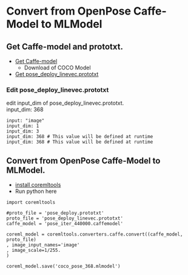 # Convert from OpenPose Caffe-Model to MLModel

## Get Caffe-model and prototxt.

* [Get Caffe-model](https://github.com/CMU-Perceptual-Computing-Lab/openpose/blob/master/doc/installation.md)
  * Download of COCO Model
* [Get pose_deploy_linevec.prototxt](https://github.com/CMU-Perceptual-Computing-Lab/openpose/tree/master/models/pose/coco)

### Edit pose_deploy_linevec.prototxt

edit input_dim of pose_deploy_linevec.prototxt.    
input_dim: 368

``` 
input: "image"
input_dim: 1
input_dim: 3
input_dim: 368 # This value will be defined at runtime
input_dim: 368 # This value will be defined at runtime
```

## Convert from OpenPose Caffe-Model to MLModel.

* [install coremltools](https://pypi.python.org/pypi/coremltools)
* Run python here
```
import coremltools

#proto_file = 'pose_deploy.prototxt'
proto_file = 'pose_deploy_linevec.prototxt'
caffe_model = 'pose_iter_440000.caffemodel'

coreml_model = coremltools.converters.caffe.convert((caffe_model, proto_file)
, image_input_names='image'
, image_scale=1/255.
)

coreml_model.save('coco_pose_368.mlmodel')
```